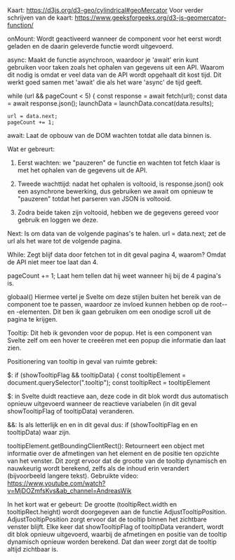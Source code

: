 Kaart: https://d3js.org/d3-geo/cylindrical#geoMercator
Voor verder schrijven van de kaart: https://www.geeksforgeeks.org/d3-js-geomercator-function/


onMount: 
Wordt geactiveerd wanneer de component voor het eerst wordt geladen en de daarin geleverde functie wordt uitgevoerd.

async: 
Maakt de functie asynchroon, waardoor je 'await' erin kunt gebruiken voor taken zoals het ophalen van gegevens uit een API. Waarom dit nodig is omdat
er veel data van de API wordt opgehaalt dit kost tijd. Dit werkt goed samen met 'await' die als het ware 'async' de tijd geeft.






while (url && pageCount < 5) { 
    const response = await fetch(url);
    const data = await response.json();
    launchData = launchData.concat(data.results); 

    url = data.next; 
    pageCount += 1; 

await:
Laat de opbouw van de DOM wachten totdat alle data binnen is.

Wat er gebreurt:
1. Eerst wachten: we "pauzeren" de functie en wachten tot fetch klaar is met het ophalen van de gegevens uit de API.

2. Tweede wachttijd: nadat het ophalen is voltooid, is response.json() ook een asynchrone bewerking, dus gebruiken we await om opnieuw te "pauzeren" totdat het     parseren van JSON is voltooid.

3. Zodra beide taken zijn voltooid, hebben we de gegevens gereed voor gebruik en loggen we deze.

Next:
Is om data van de volgende paginas's te halen.  url = data.next;  zet de url als het ware tot de volgende pagina.

While:
Zegt blijf data door fetchen tot in dit geval pagina 4, waarom? Omdat de API niet meer toe laat dan 4.

pageCount += 1; 
Laat hem tellen dat hij weet wanneer hij bij de 4 pagina's is.




globaal()
Hiermee vertel je Svelte om deze stijlen buiten het bereik van de component toe te passen, waardoor ze invloed kunnen hebben op de root-<html>- en <body>-elementen. Dit ben ik gaan gebruiken om een onodige scroll uit de pagina te krijgen. 





Tooltip:
Dit heb ik gevonden voor de popup. Het is een component van Svelte zelf om een hover te creeëren met een popup die informatie dan laat zien.

Positionering van tooltip in geval van ruimte gebrek:


$: if (showTooltipFlag && tooltipData) {
const tooltipElement = document.querySelector(".tooltip"); 
  const tooltipRect = tooltipElement
  

$: 
in Svelte duidt reactieve aan, deze code in dit blok wordt dus automatisch opnieuw uitgevoerd wanneer de reactieve variabelen (in dit geval 
showTooltipFlag of tooltipData) veranderen.

&&:
Is als letterlijk en en in dit geval dus: if (showTooltipFlag en en tooltipData) waar zijn.

tooltipElement.getBoundingClientRect():
Retourneert een object met informatie over de afmetingen van het element en de positie ten opzichte van het venster. 
Dit zorgt ervoor dat de grootte van de tooltip dynamisch en nauwkeurig wordt berekend, zelfs als de inhoud erin verandert 
(bijvoorbeeld langere tekst).
Gebruikte video: https://www.youtube.com/watch?v=MjDOZmfsKvs&ab_channel=AndreasWik 

In het kort wat er gebeurt:
De grootte (tooltipRect.width en tooltipRect.height) wordt doorgegeven aan de functie AdjustTooltipPosition.
AdjustTooltipPosition zorgt ervoor dat de tooltip binnen het zichtbare venster blijft.
Elke keer dat showTooltipFlag of tooltipData verandert, wordt dit blok opnieuw uitgevoerd, waarbij de afmetingen en positie van de tooltip 
dynamisch opnieuw worden berekend. Dat dan weer zorgt dat de tooltip altijd zichtbaar is.
